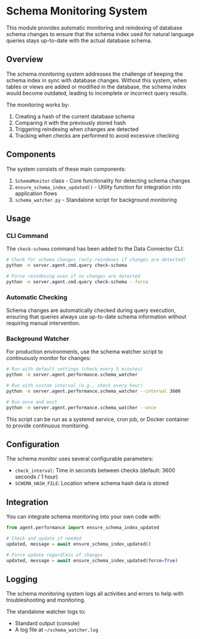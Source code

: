 # Schema Monitoring System

This module provides automatic monitoring and reindexing of database schema changes to ensure that the schema index used for natural language queries stays up-to-date with the actual database schema.

## Overview

The schema monitoring system addresses the challenge of keeping the schema index in sync with database changes. Without this system, when tables or views are added or modified in the database, the schema index would become outdated, leading to incomplete or incorrect query results.

The monitoring works by:

1. Creating a hash of the current database schema
2. Comparing it with the previously stored hash
3. Triggering reindexing when changes are detected
4. Tracking when checks are performed to avoid excessive checking

## Components

The system consists of these main components:

1. `SchemaMonitor` class - Core functionality for detecting schema changes
2. `ensure_schema_index_updated()` - Utility function for integration into application flows
3. `schema_watcher.py` - Standalone script for background monitoring

## Usage

### CLI Command

The `check-schema` command has been added to the Data Connector CLI:

```bash
# Check for schema changes (only reindexes if changes are detected)
python -m server.agent.cmd.query check-schema

# Force reindexing even if no changes are detected
python -m server.agent.cmd.query check-schema --force
```

### Automatic Checking

Schema changes are automatically checked during query execution, ensuring that queries always use up-to-date schema information without requiring manual intervention.

### Background Watcher

For production environments, use the schema watcher script to continuously monitor for changes:

```bash
# Run with default settings (check every 5 minutes)
python -m server.agent.performance.schema_watcher

# Run with custom interval (e.g., check every hour)
python -m server.agent.performance.schema_watcher --interval 3600

# Run once and exit
python -m server.agent.performance.schema_watcher --once
```

This script can be run as a systemd service, cron job, or Docker container to provide continuous monitoring.

## Configuration

The schema monitor uses several configurable parameters:

- `check_interval`: Time in seconds between checks (default: 3600 seconds / 1 hour)
- `SCHEMA_HASH_FILE`: Location where schema hash data is stored

## Integration

You can integrate schema monitoring into your own code with:

```python
from agent.performance import ensure_schema_index_updated

# Check and update if needed
updated, message = await ensure_schema_index_updated()

# Force update regardless of changes
updated, message = await ensure_schema_index_updated(force=True)
```

## Logging

The schema monitoring system logs all activities and errors to help with troubleshooting and monitoring.

The standalone watcher logs to:
- Standard output (console)
- A log file at `~/schema_watcher.log` 
